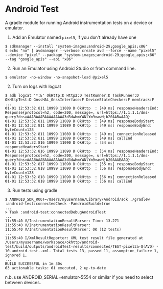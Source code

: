 Android Test
============

A gradle module for running Android instrumentation tests on a device or emulator.

1. Add an Emulator named `pixel5`, if you don't already have one

```
$ sdkmanager --install "system-images;android-29;google_apis;x86"
$ echo "no" | avdmanager --verbose create avd --force --name "pixel5" --device "pixel" --package "system-images;android-29;google_apis;x86" --tag "google_apis" --abi "x86"
```

2. Run an Emulator using Android Studio or from command line.

```
$ emulator -no-window -no-snapshot-load @pixel5
```

2. Turn on logs with logcat

```
$ adb logcat '*:E' OkHttp:D Http2:D TestRunner:D TaskRunner:D OkHttpTest:D GnssHAL_GnssInterface:F DeviceStateChecker:F memtrack:F
...
01-01 12:53:32.811 10999 11089 D OkHttp  : [49 ms] responseHeadersEnd: Response{protocol=h2, code=200, message=, url=https://1.1.1.1/dns-query?dns=AAABAAABAAAAAAAAA3d3dwhmYWNlYm9vawNjb20AABwAAQ}
01-01 12:53:32.811 10999 11089 D OkHttp  : [49 ms] responseBodyStart
01-01 12:53:32.811 10999 11089 D OkHttp  : [49 ms] responseBodyEnd: byteCount=128
01-01 12:53:32.811 10999 11089 D OkHttp  : [49 ms] connectionReleased
01-01 12:53:32.811 10999 11089 D OkHttp  : [49 ms] callEnd
01-01 12:53:32.816 10999 11090 D OkHttp  : [54 ms] responseHeadersStart
01-01 12:53:32.816 10999 11090 D OkHttp  : [54 ms] responseHeadersEnd: Response{protocol=h2, code=200, message=, url=https://1.1.1.1/dns-query?dns=AAABAAABAAAAAAAAA3d3dwhmYWNlYm9vawNjb20AAAEAAQ}
01-01 12:53:32.817 10999 11090 D OkHttp  : [55 ms] responseBodyStart
01-01 12:53:32.818 10999 11090 D OkHttp  : [56 ms] responseBodyEnd: byteCount=128
01-01 12:53:32.818 10999 11090 D OkHttp  : [56 ms] connectionReleased
01-01 12:53:32.818 10999 11090 D OkHttp  : [56 ms] callEnd
```

3. Run tests using gradle

```
$ ANDROID_SDK_ROOT=/Users/myusername/Library/Android/sdk ./gradlew :android-test:connectedCheck -PandroidBuild=true
...
> Task :android-test:connectedDebugAndroidTest
...
11:55:40 V/InstrumentationResultParser: Time: 13.271
11:55:40 V/InstrumentationResultParser:
11:55:40 V/InstrumentationResultParser: OK (12 tests)
...
11:55:40 I/XmlResultReporter: XML test result file generated at /Users/myusername/workspace/okhttp/android-test/build/outputs/androidTest-results/connected/TEST-pixel3a-Q(AVD) - 10-android-test-.xml. Total tests 13, passed 11, assumption_failure 1, ignored 1,
...
BUILD SUCCESSFUL in 1m 30s
63 actionable tasks: 61 executed, 2 up-to-date

```

n.b. use ANDROID_SERIAL=emulator-5554 or similar if you need to select between devices.
